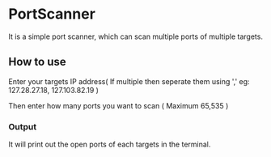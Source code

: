 # PortScanner

It is a simple port scanner, which can scan multiple ports of multiple targets.

## How to use
Enter your targets IP address( If multiple then seperate them using ',' eg: 127.28.27.18, 127.103.82.19 )

Then enter how many ports you want to scan ( Maximum 65,535 )

### Output
It will print out the open ports of each targets in the terminal.
